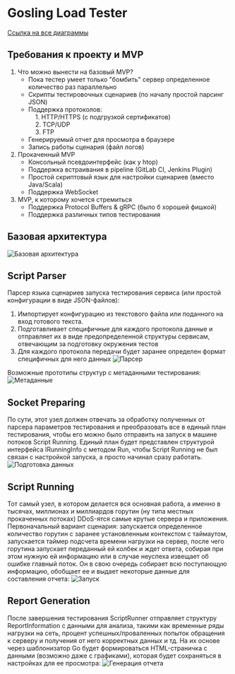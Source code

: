 # Gosling Load Tester
[Ссылка на все диаграммы](https://drive.google.com/file/d/1UzjaO38FEpLIPxPyKALYyOObZE3fQr39/view?usp=sharing)
## Требования к проекту и MVP
1. Что можно вынести на базовый MVP? 
	* Пока тестер умеет только "бомбить" сервер определенное количество раз параллельно
	* Скрипты тестировочных сценариев (по началу простой парсинг JSON)  
	* Поддержка протоколов:  
	    1. HTTP/HTTPS (с подгрузкой сертификатов)  
	    2. TCP/UDP  
	    3. FTP  
	*  Генерируемый отчет для просмотра в браузере  
	*  Запись работы сценария (файл логов)  
2. Прокаченный MVP
	* Консольный псевдоинтерфейс (как у htop) 
	* Поддержка встраивания в pipeline (GitLab CI, Jenkins Plugin)  
	* Простой скриптовый язык для настройки сценариев (вместо Java/Scala)
	* Поддержка WebSocket  
3. МVP, к которому хочется стремиться  
	* Поддержка Protocol Buffers & gRPC (было б хорошей фишкой)
	* Поддержка различных типов тестирования

## Базовая архитектура
![Базовая архитектура](images/Base.png)
## Script Parser
Парсер языка сценариев запуска тестирования сервиса (или простой конфигурации в виде JSON-файлов):
1. Импортирует конфигурацию из текстового файла или поданного на вход готового текста.
2. Подготавливает специфичные для каждого протокола данные и отправляет их в виде предопределенной структуры сервисам, отвечающим за подготовку окружения тестов
3. Для каждого протокола передачи будет заранее определен формат специфичных для него данных
![Парсер](images/Parser.png)

Возможные прототипы структур с метаданными тестирования:
![Метаданные](images/MetaData.png)

## Socket Preparing 
По сути, этот узел должен отвечать за обработку полученных от парсера параметров тестирования и преобразовать все в единый план тестирования, чтобы его можно было отправить на запуск в машине потоков Script Running. Единый план будет представлен структурой интерфейса IRunningInfo с методом Run, чтобы Script Running не был связан с настройкой запуска, а просто начинал сразу работать.
![Подготовка данных](images/Preparing.png)
## Script Running
Тот самый узел, в котором делается вся основная работа, а именно в тысячах, миллионах и миллиардов горутин (ну типа местных прокаченных потоках) DDoS-ятся самые крутые сервера и приложения. Первоначальный вариант сценария: запускается определенное количество горутин с заранее установленным контекстом с таймаутом, запускается таймер подсчета времени нагрузки на сервер, после чего горутина запускает переданный ей колбек и ждет ответа, собирая при этом нужную ей информацию или в случае неуспеха извещает об ошибке главный поток. Он в свою очередь собирает всю поступающую информацию, обобщает ее и выдает некоторые данные для составления отчета:
![Запуск](images/Running.png)

## Report Generation
После завершения тестирования ScriptRunner отправляет структуру ReportInformation с данными для анализа, такими как временные ряды нагрузки на сеть, процент успешных/проваленных попыток обращения к серверу и получения от него корректных данных и тд. На их основе через шаблонизатор Go будет формироваться HTML-страничка с данными (возможно даже с графиками), которая будет сохраняться в настройках для ее просмотра:
![Генерация отчета](images/Report.png)

